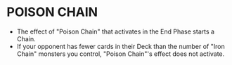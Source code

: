 
# POISON CHAIN

*   The effect of "Poison Chain" that activates in the End Phase starts a Chain.
*   If your opponent has fewer cards in their Deck than the number of "Iron Chain" monsters you control, "Poison Chain"'s effect does not activate.

  